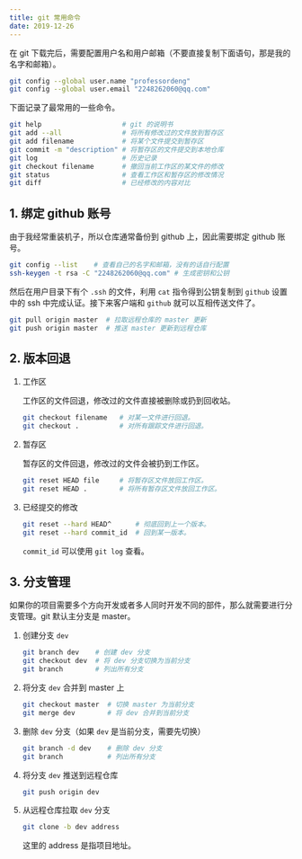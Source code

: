 ```yaml
---
title: git 常用命令
date: 2019-12-26
---
```


在 git 下载完后，需要配置用户名和用户邮箱（不要直接复制下面语句，那是我的名字和邮箱）。

```bash
git config --global user.name "professordeng"
git config --global user.email "2248262060@qq.com"
```

下面记录了最常用的一些命令。

```bash
git help                    # git 的说明书
git add --all               # 将所有修改过的文件放到暂存区
git add filename            # 将某个文件提交到暂存区
git commit -m "description" # 将暂存区的文件提交到本地仓库
git log                     # 历史记录
git checkout filename       # 撤回当前工作区的某文件的修改
git status                  # 查看工作区和暂存区的修改情况
git diff                    # 已经修改的内容对比
```

## 1. 绑定 github 账号

由于我经常重装机子，所以仓库通常备份到 github 上，因此需要绑定 github 账号。

```bash
git config --list    # 查看自己的名字和邮箱，没有的话自行配置
ssh-keygen -t rsa -C "2248262060@qq.com" # 生成密钥和公钥
```

然后在用户目录下有个 `.ssh` 的文件，利用 `cat` 指令得到公钥复制到 `github` 设置中的 ssh 中完成认证。接下来客户端和 `github` 就可以互相传送文件了。

```bash
git pull origin master  # 拉取远程仓库的 master 更新
git push origin master  # 推送 master 更新到远程仓库
```

## 2. 版本回退

1. 工作区

   工作区的文件回退，修改过的文件直接被删除或扔到回收站。

   ```bash
   git checkout filename   # 对某一文件进行回退。
   git checkout .          # 对所有跟踪文件进行回退。
   ```

2. 暂存区

   暂存区的文件回退，修改过的文件会被扔到工作区。

   ```bash
   git reset HEAD file     # 将暂存区文件放回工作区。
   git reset HEAD .        # 将所有暂存区文件放回工作区。
   ```

3. 已经提交的修改

   ```bash
   git reset --hard HEAD^      # 彻底回到上一个版本。
   git reset --hard commit_id  # 回到某一版本。
   ```

   `commit_id` 可以使用 `git log` 查看。

## 3. 分支管理

如果你的项目需要多个方向开发或者多人同时开发不同的部件，那么就需要进行分支管理。git 默认主分支是 master。

1. 创建分支 `dev`

   ```bash
   git branch dev    # 创建 dev 分支
   git checkout dev  # 将 dev 分支切换为当前分支
   git branch        # 列出所有分支
   ```

2. 将分支 `dev` 合并到 master 上

   ```bash
   git checkout master  # 切换 master 为当前分支
   git merge dev        # 将 dev 合并到当前分支
   ```

3. 删除 `dev` 分支（如果 `dev` 是当前分支，需要先切换）

   ```bash
   git branch -d dev    # 删除 dev 分支
   git branch           # 列出所有分支
   ```

4. 将分支 `dev` 推送到远程仓库

   ```bash
   git push origin dev
   ```

5. 从远程仓库拉取 `dev` 分支

   ```bash
   git clone -b dev address
   ```

   这里的 address 是指项目地址。